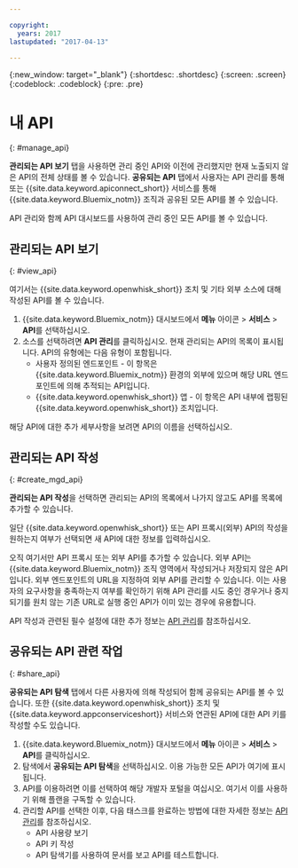 ```yaml
---

copyright:
  years: 2017
lastupdated: "2017-04-13"

---
```



{:new_window: target="_blank"}
{:shortdesc: .shortdesc}
{:screen: .screen}
{:codeblock: .codeblock}
{:pre: .pre}

# 내 API
{: #manage_api}

**관리되는 API 보기** 탭을 사용하면 관리 중인 API와 이전에 관리했지만 현재 노출되지 않은 API의 전체 상태를 볼 수 있습니다. **공유되는 API** 탭에서 사용자는 API 관리를 통해 또는 {{site.data.keyword.apiconnect_short}} 서비스를 통해 {{site.data.keyword.Bluemix_notm}} 조직과 공유된 모든 API를 볼 수 있습니다. 

API 관리와 함께 API 대시보드를 사용하여 관리 중인 모든 API를 볼 수 있습니다.  

## 관리되는 API 보기
{: #view_api}

여기서는 {{site.data.keyword.openwhisk_short}} 조치 및 기타 외부 소스에 대해 작성된 API를 볼 수 있습니다. 

1. {{site.data.keyword.Bluemix_notm}} 대시보드에서 **메뉴** 아이콘 > **서비스** > **API**를 선택하십시오. 
2. 소스를 선택하려면 **API 관리**를 클릭하십시오. 현재 관리되는 API의 목록이 표시됩니다. API의 유형에는 다음 유형이 포함됩니다. 
    * 사용자 정의된 엔드포인트 - 이 항목은 {{site.data.keyword.Bluemix_notm}} 환경의 외부에 있으며 해당 URL 엔드포인트에 의해 추적되는 API입니다.  
    * {{site.data.keyword.openwhisk_short}} 앱 - 이 항목은 API 내부에 랩핑된 {{site.data.keyword.openwhisk_short}} 조치입니다. 

해당 API에 대한 추가 세부사항을 보려면 API의 이름을 선택하십시오. 

## 관리되는 API 작성
{: #create_mgd_api}

**관리되는 API 작성**을 선택하면 관리되는 API의 목록에서 나가지 않고도 API를 목록에 추가할 수 있습니다. 

일단 {{site.data.keyword.openwhisk_short}} 또는 API 프록시(외부) API의 작성을 원하는지 여부가 선택되면 새 API에 대한 정보를 입력하십시오.   

오직 여기서만 API 프록시 또는 외부 API를 추가할 수 있습니다. 외부 API는 {{site.data.keyword.Bluemix_notm}} 조직 영역에서 작성되거나 저장되지 않은 API입니다. 외부 엔드포인트의 URL을 지정하여 외부 API를 관리할 수 있습니다. 이는 사용자의 요구사항을 충족하는지 여부를 확인하기 위해 API 관리를 시도 중인 경우거나 중지되기를 원치 않는 기존 URL로 실행 중인 API가 이미 있는 경우에 유용합니다.  

API 작성과 관련된 필수 설정에 대한 추가 정보는 [API 관리](manage_apis.html)를 참조하십시오. 

## 공유되는 API 관련 작업
{: #share_api}

**공유되는 API 탐색** 탭에서 다른 사용자에 의해 작성되어 함께 공유되는 API를 볼 수 있습니다. 또한 {{site.data.keyword.openwhisk_short}} 조치 및 {{site.data.keyword.appconserviceshort}} 서비스와 연관된 API에 대한 API 키를 작성할 수도 있습니다. 

1. {{site.data.keyword.Bluemix_notm}} 대시보드에서 **메뉴** 아이콘 > **서비스** > **API**를 클릭하십시오. 
2. 탐색에서 **공유되는 API 탐색**을 선택하십시오. 이용 가능한 모든 API가 여기에 표시됩니다. 
3. API를 이용하려면 이를 선택하여 해당 개발자 포털을 여십시오. 여기서 이를 사용하기 위해 플랜을 구독할 수 있습니다.  
4. 관리할 API를 선택한 이후, 다음 태스크를 완료하는 방법에 대한 자세한 정보는 [API 관리](manage_apis.html)를 참조하십시오.  
    * API 사용량 보기
    * API 키 작성
    * API 탐색기를 사용하여 문서를 보고 API를 테스트합니다. 
